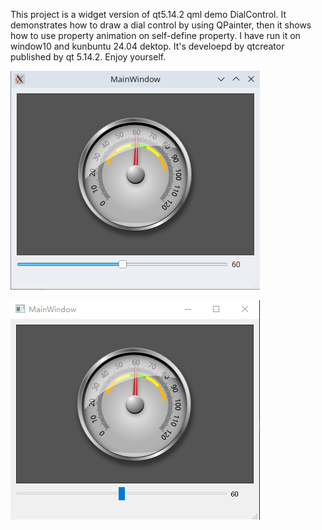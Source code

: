 This project is a widget version of qt5.14.2 qml demo DialControl. It demonstrates how to draw a dial control by using QPainter, then it shows how to use property animation on self-define property. I have run it on window10 and kunbuntu 24.04 dektop. It's develoepd by qtcreator published by qt 5.14.2. Enjoy yourself.

![image](https://github.com/WilliamArcherX/DialControl/blob/main/u.png)

![image](https://github.com/WilliamArcherX/DialControl/blob/main/w.png)
